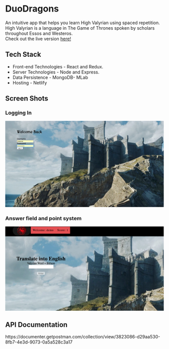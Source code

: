 <h1>DuoDragons</h1>

<p>An intuitive app that helps you learn High Valyrian using spaced repetition.
High Valyrian is a language in The Game of Thrones spoken by scholars throughout Essos and Westeros.
<br>
Check out the live version <a href="https://learn-high-valyrian.netlify.com/"g>here!</a>
</p>
<h2>Tech Stack</h2>
<ul>
  <li>Front-end Technologies - React and Redux.
  <li>Server Technologies - Node and Express.
  <li>Data Persistence - MongoDB- MLab
  <li>Hosting - Netlify
</ul>
<h2>Screen Shots</h2>
<h3>Logging In</h3>
<img src="/Screenshots/loggingin.png" alt="LoggingIn">
<h3>Answer field and point system </h3>
<img src="/Screenshots/insertfield.png" alt="insertfield">
<h2>API Documentation</h2>
https://documenter.getpostman.com/collection/view/3823086-d29aa530-8fb7-4e3d-9073-0a5a528c3a17

